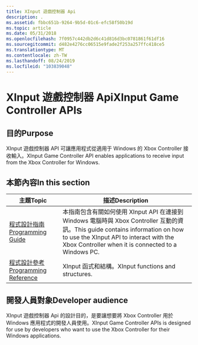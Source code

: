```yaml
---
title: XInput 遊戲控制器 Api
description: .
ms.assetid: fbbc651b-9264-9b5d-01c6-efc58f50b19d
ms.topic: article
ms.date: 05/31/2018
ms.openlocfilehash: 7f0957c442db2d6c41d816d3bc0781861f61df16
ms.sourcegitcommit: d482e4276cc06515e9fade2f253a257ffc418ce5
ms.translationtype: MT
ms.contentlocale: zh-TW
ms.lasthandoff: 08/24/2019
ms.locfileid: "103839048"
---
```

# <a name="xinput-game-controller-apis"></a><span data-ttu-id="380e4-103">XInput 遊戲控制器 Api</span><span class="sxs-lookup"><span data-stu-id="380e4-103">XInput Game Controller APIs</span></span>

## <a name="purpose"></a><span data-ttu-id="380e4-104">目的</span><span class="sxs-lookup"><span data-stu-id="380e4-104">Purpose</span></span>

<span data-ttu-id="380e4-105">XInput 遊戲控制器 API 可讓應用程式從適用于 Windows 的 Xbox Controller 接收輸入。</span><span class="sxs-lookup"><span data-stu-id="380e4-105">XInput Game Controller API enables applications to receive input from the Xbox Controller for Windows.</span></span>

## <a name="in-this-section"></a><span data-ttu-id="380e4-106">本節內容</span><span class="sxs-lookup"><span data-stu-id="380e4-106">In this section</span></span>

| <span data-ttu-id="380e4-107">主題</span><span class="sxs-lookup"><span data-stu-id="380e4-107">Topic</span></span>                                                         | <span data-ttu-id="380e4-108">描述</span><span class="sxs-lookup"><span data-stu-id="380e4-108">Description</span></span>                                                                                                                                             |
|---------------------------------------------------------------|---------------------------------------------------------------------------------------------------------------------------------------------------------|
| [<span data-ttu-id="380e4-109">程式設計指南</span><span class="sxs-lookup"><span data-stu-id="380e4-109">Programming Guide</span></span>](programming-guide.md)<br/>         | <span data-ttu-id="380e4-110">本指南包含有關如何使用 XInput API 在連接到 Windows 電腦時與 Xbox Controller 互動的資訊。</span><span class="sxs-lookup"><span data-stu-id="380e4-110">This guide contains information on how to use the XInput API to interact with the Xbox Controller when it is connected to a Windows PC.</span></span> <br/> |
| [<span data-ttu-id="380e4-111">程式設計參考</span><span class="sxs-lookup"><span data-stu-id="380e4-111">Programming Reference</span></span>](programming-reference.md)<br/> | <span data-ttu-id="380e4-112">XInput 函式和結構。</span><span class="sxs-lookup"><span data-stu-id="380e4-112">XInput functions and structures.</span></span><br/>                                                                                                             |

## <a name="developer-audience"></a><span data-ttu-id="380e4-113">開發人員對象</span><span class="sxs-lookup"><span data-stu-id="380e4-113">Developer audience</span></span>

<span data-ttu-id="380e4-114">XInput 遊戲控制器 Api 的設計目的，是要讓想要將 Xbox Controller 用於 Windows 應用程式的開發人員使用。</span><span class="sxs-lookup"><span data-stu-id="380e4-114">XInput Game Controller APIs is designed for use by developers who want to use the Xbox Controller for their Windows applications.</span></span>

